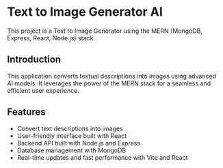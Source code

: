 # Text to Image Generator AI

This project is a Text to Image Generator using the MERN (MongoDB, Express, React, Node.js) stack.

## Introduction

This application converts textual descriptions into images using advanced AI models. It leverages the power of the MERN stack for a seamless and efficient user experience.

## Features

- Convert text descriptions into images
- User-friendly interface built with React
- Backend API built with Node.js and Express
- Database management with MongoDB
- Real-time updates and fast performance with Vite and React
